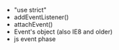 * "use strict"
* addEventListener()
* attachEvent()
* Event's object (also IE8 and older)
* js event phase
